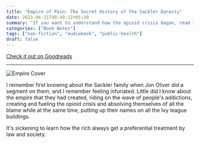 ```yaml
---
title: "Empire of Pain: The Secret History of the Sackler Dynasty"
date: 2023-06-21T08:49:32+05:30
summary: "If you want to understand how the opioid crisis began, read this"
categories: ["Book Notes"]
tags: ["non-fiction", "audiobook", "public-health"]
draft: false
---
```


[Check it out on Goodreads](https://www.goodreads.com/review/show/5590338181)

------------------------------------

![Empire Cover](/images/empire-of-pain.jpg#center "Empire Cover")

I remember first knowing about the Sackler family when Jon Oliver did a segment on them, and I remember feeling infuriated. Little did I know about the empire that they had created, riding on the wave of people's addictions, creating and fueling the opioid crisis and absolving themselves of all the blame while at the same time, putting up their names on all the Ivy league buildings.

It's sickening to learn how the rich always get a preferential treatment by law and society.
